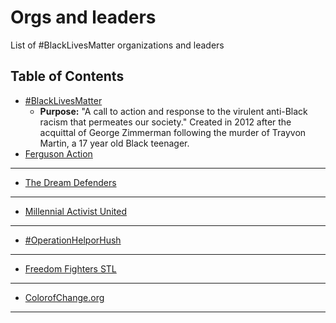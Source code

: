 Orgs and leaders
====

List of #BlackLivesMatter organizations and leaders

Table of Contents
---

- [#BlackLivesMatter](http://blacklivesmatter.com/)
	* **Purpose:** "A call to action and response to the virulent anti-Black racism that permeates our society." Created in 2012 after the acquittal of George Zimmerman following the murder of Trayvon Martin, a 17 year old Black teenager. 
- [Ferguson Action](http://fergusonaction.com/)
------
- [The Dream Defenders](http://dreamdefenders.org/)
------
- [Millennial Activist United](http://millennialau.tumblr.com/)
------
- [#OperationHelporHush](http://operationhelporhush.org/)
------
- [Freedom Fighters STL](https://twitter.com/FF_STL)
------
- [ColorofChange.org](http://colorofchange.org/)
------
